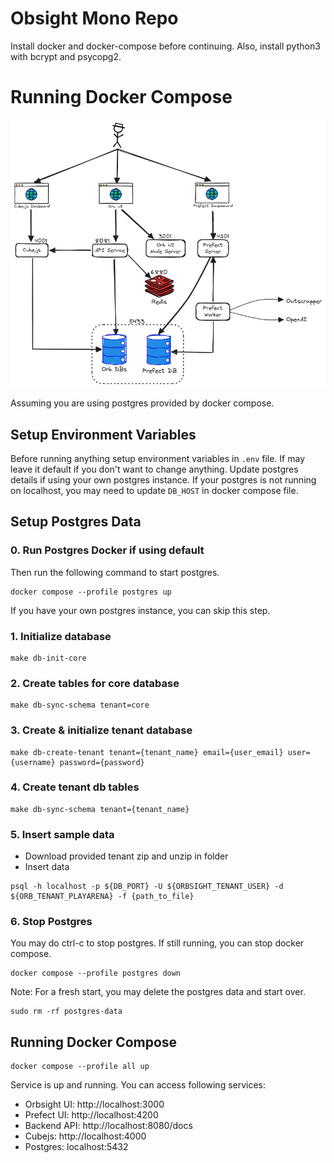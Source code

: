 # Obsight Mono Repo

Install docker and docker-compose before continuing.
Also, install python3 with bcrypt and psycopg2.

# Running Docker Compose

![Docker Compose Architecture](/docs/assets/docker-compose-architecture.png)

Assuming you are using postgres provided by docker compose.

## Setup Environment Variables
Before running anything setup environment variables in `.env` file.
If may leave it default if you don't want to change anything. 
Update postgres details if using your own postgres instance. If your postgres is not running on localhost, you may need to update `DB_HOST` in docker compose file.

## Setup Postgres Data

### 0. Run Postgres Docker if using default
Then run the following command to start postgres.
```
docker compose --profile postgres up
```
If you have your own postgres instance, you can skip this step.

### 1. Initialize database
```
make db-init-core
```

### 2. Create tables for core database
```
make db-sync-schema tenant=core
```

### 3. Create & initialize tenant database
```
make db-create-tenant tenant={tenant_name} email={user_email} user={username} password={password}
```

### 4. Create tenant db tables
```
make db-sync-schema tenant={tenant_name}
```

### 5. Insert sample data
 - Download provided tenant zip and unzip in folder
 - Insert data
```
psql -h localhost -p ${DB_PORT} -U ${ORBSIGHT_TENANT_USER} -d ${ORB_TENANT_PLAYARENA} -f {path_to_file}
```

### 6. Stop Postgres
You may do ctrl-c to stop postgres. If still running, you can stop docker compose.
```
docker compose --profile postgres down
```

Note: For a fresh start, you may delete the postgres data and start over.
```
sudo rm -rf postgres-data
```

## Running Docker Compose

```
docker compose --profile all up
```

Service is up and running. You can access following services:
* Orbsight UI: http://localhost:3000
* Prefect UI: http://localhost:4200
* Backend API: http://localhost:8080/docs
* Cubejs: http://localhost:4000
* Postgres: localhost:5432

